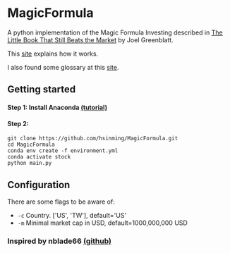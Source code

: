 # MagicFormula
A python implementation of the Magic Formula Investing described in [The Little Book That Still Beats the Market](https://www.amazon.com/Little-Still-Market-Books-Profits-ebook/dp/B003VWCQB0) by Joel Greenblatt.

This [site](https://www.valuesignals.com/Glossary/Details/Greenblatt_Magic_Formula/13381) explains how it works.

I also found some glossary at this [site](https://www.quant-investing.com/glossary).

## Getting started

#### Step 1: Install Anaconda [(tutorial)](https://docs.anaconda.com/anaconda/install/index.html)
#### Step 2: 
```
git clone https://github.com/hsinming/MagicFormula.git
cd MagicFormula
conda env create -f environment.yml
conda activate stock
python main.py
```

## Configuration

There are some flags to be aware of:

* `-c`    Country. ['US', 'TW'], default='US'
* `-m`    Minimal market cap in USD, default=1000,000,000 USD


### Inspired by nblade66 [(github)](https://github.com/nblade66/MagicFormula)

